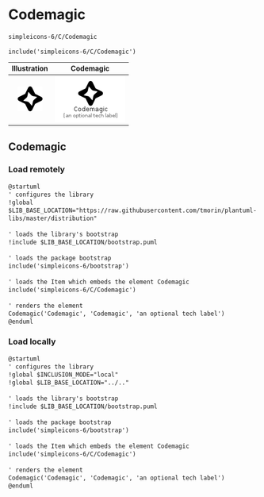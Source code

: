 # Codemagic


```text
simpleicons-6/C/Codemagic
```

```text
include('simpleicons-6/C/Codemagic')
```



| Illustration | Codemagic |
| :---: | :---: |
| ![illustration for Illustration](../../simpleicons-6/C/Codemagic.png) | ![illustration for Codemagic](../../simpleicons-6/C/Codemagic.Local.png) |




## Codemagic

### Load remotely
```plantuml
@startuml
' configures the library
!global $LIB_BASE_LOCATION="https://raw.githubusercontent.com/tmorin/plantuml-libs/master/distribution"

' loads the library's bootstrap
!include $LIB_BASE_LOCATION/bootstrap.puml

' loads the package bootstrap
include('simpleicons-6/bootstrap')

' loads the Item which embeds the element Codemagic
include('simpleicons-6/C/Codemagic')

' renders the element
Codemagic('Codemagic', 'Codemagic', 'an optional tech label')
@enduml
```

### Load locally
```plantuml
@startuml
' configures the library
!global $INCLUSION_MODE="local"
!global $LIB_BASE_LOCATION="../.."

' loads the library's bootstrap
!include $LIB_BASE_LOCATION/bootstrap.puml

' loads the package bootstrap
include('simpleicons-6/bootstrap')

' loads the Item which embeds the element Codemagic
include('simpleicons-6/C/Codemagic')

' renders the element
Codemagic('Codemagic', 'Codemagic', 'an optional tech label')
@enduml
```

